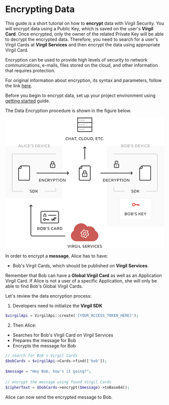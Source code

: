 # Encrypting Data

This guide is a short tutorial on how to **encrypt** data with Virgil Security. You will encrypt data using a Public Key, which is saved on the user's **Virgil Card**. Once encrypted, only the owner of the related Private Key will be able to decrypt the encrypted data. Therefore, you need to search for a user's Virgil Cards at **Virgil Services** and then encrypt the data using appropriate Virgil Card.

Encryption can be used to provide high levels of security to network communications, e-mails, files stored on the cloud, and other information that requires protection.

For original information about encryption, its syntax and parameters, follow the link [here](https://github.com/VirgilSecurity/virgil/blob/wiki/wiki/glossary.md#encryption).

Before you begin to encrypt data, set up your project environment using [getting started](/documentation/guides/configuration/client-configuration.md) guide.

The Data Encryption procedure is shown in the figure below.

![Virgil Encryption Intro](/documentation/img/Encryption_introduction.png "Data encryption")

In order to encrypt a **message**, Alice has to have:
 - Bob's Virgil Cards, which should be published on **Virgil Services**.

Remember that Bob can have a **Global Virgil Card** as well as an Application Virgil Card. If Alice is not a user of a specific Application, she will only be able to find Bob's Global Virgil Cards.

Let's review the data encryption process:

1. Developers need to initialize the **Virgil SDK**

```php
$virgilApi = VirgilApi::create('[YOUR_ACCESS_TOKEN_HERE]');
```

2. Then Alice:


  -  Searches for Bob's Virgil Card on Virgil Services
  -  Prepares the message for Bob
  -  Encrypts the message for Bob

```php
// search for Bob's Virgil Cards
$bobCards = $virgilApi->Cards->find(['bob']);

$message = "Hey Bob, how's it going?";

// encrypt the message using found Virgil Cards
$cipherText = $bobCards->encrypt($message)->toBase64();
```

Alice can now send the encrypted message to Bob.
